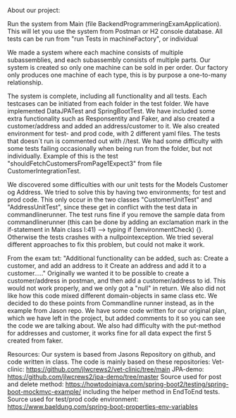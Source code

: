 About our project:

Run the system from Main (file BackendProgrammeringExamApplication).
This will let you use the system from Postman or H2 console database.
All tests can be run from "run Tests in machineFactory", or individual

We made a system where each machine consists of multiple subassemblies, and each
subassembly consists of multiple parts. Our system is created so only one machine can be sold in per order.
Our factory only produces one machine of each type, this is by purpose a one-to-many relationship.

The system is complete, including all functionality and all tests.
Each testcases can be initiated from each folder in the test folder.
We have implemented DataJPATest and SpringBootTest.
We have included some extra functionality such as Responsentity and Faker,
and also created a customer/address and added an address/customer to it. 
We also created environment for test- and prod code, with 2 different yaml files.
The tests that doesn`t run is commented out with //test.
We had some difficulty with some tests failing occasionally when being run from the folder, but not individually.
Example of this is the test "shouldFetchCustomersFromPage1Expect3" from file CustomerIntegrationTest.

We discovered some difficulties with our unit tests for the Models Customer og Address.
We tried to solve this by having two environments; for test and prod code.
This only occur in the two classes "CustomerUnitTest" and "AddressUnitTest", since these get in conflict with the test
data in commandlinerunner. The test runs fine if you remove the sample data from commandlinerunner (this can be done
by adding an exclamation mark in the if-statement in Main class l:41) --> typing  if (!environmentCheck) {}.
Otherwise the tests crashes with a nullpointexception. We tried several different approaches to fix this problem, but could not make
it work.

From the exam txt:
"Additional functionality can be added, such as: Create a customer, and add an address to it Create an address and add it to a customer....."
Originally we wanted it to be possible to create a customer/address in postman, and then add a customer/address to id.
This would not work properly, and we only got a "null" in return. We also did not like how this code
mixed different domain-objects in same class etc.
We decided to do these points from Commandline runner instead, as in the example from Jason repo.
We have some code written for our original plan, which we have left in the project,
but added comments to it so you can see the code we are talking about.
We also had difficulty with the put-method for addresses and customer, it works fine for all data expect
the first 5 created from faker.

Resources:
Our system is based from Jasons Repository on github, and code written in class.
The code is mainly based on these repositories:
Vet-clinic: https://github.com/jlwcrews2/vet-clinic/tree/main
JPA-demo: https://github.com/jlwcrews2/jpa-demo/tree/master
Source used for post and delete method: https://howtodoinjava.com/spring-boot2/testing/spring-boot-mockmvc-example/
including the helper method in EndToEnd tests.
Source used for test/prod code environment: https://www.baeldung.com/spring-boot-properties-env-variables


